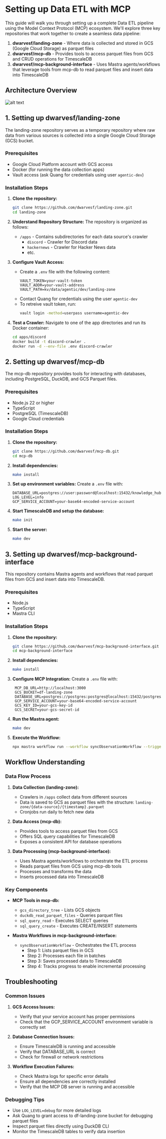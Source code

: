 # Setting up Data ETL with MCP

This guide will walk you through setting up a complete Data ETL pipeline using the Model Context Protocol (MCP) ecosystem. We'll explore three key repositories that work together to create a seamless data pipeline:

1. **dwarvesf/landing-zone** - Where data is collected and stored in GCS (Google Cloud Storage) as parquet files
2. **dwarvesf/mcp-db** - Provides tools to access parquet files from GCS and CRUD operations for TimescaleDB
3. **dwarvesf/mcp-background-interface** - Uses Mastra agents/workflows that leverage tools from mcp-db to read parquet files and insert data into TimescaleDB

## Architecture Overview

![alt text](assets/etl.png)

## 1. Setting up dwarvesf/landing-zone

The landing-zone repository serves as a temporary repository where raw data from various sources is collected into a single Google Cloud Storage (GCS) bucket.

### Prerequisites
- Google Cloud Platform account with GCS access
- Docker (for running the data collection apps)
- Vault access (ask Quang for credentials using user `agentic-dev`)

### Installation Steps

1. **Clone the repository:**
   ```bash
   git clone https://github.com/dwarvesf/landing-zone.git
   cd landing-zone
   ```

2. **Understand Repository Structure:**
   The repository is organized as follows:
   - `/apps` - Contains subdirectories for each data source's crawler
     - `discord` - Crawler for Discord data
     - `hackernews` - Crawler for Hacker News data
     - etc.

3. **Configure Vault Access:**
   - Create a `.env` file with the following content:
     ```
     VAULT_TOKEN=your-vault-token
     VAULT_ADDR=your-vault-address
     VAULT_PATH=kv/data/agentic/dev/landing-zone
     ```
   - Contact Quang for credentials using the user `agentic-dev`
   - To retreive vault token, run:
     ```bash
     vault login -method=userpass username=agentic-dev
     ```

4. **Test a Crawler:**
   Navigate to one of the app directories and run its Docker container:
   ```bash
   cd apps/discord
   docker build -t discord-crawler .
   docker run -d --env-file .env discord-crawler
   ```

## 2. Setting up dwarvesf/mcp-db

The mcp-db repository provides tools for interacting with databases, including PostgreSQL, DuckDB, and GCS Parquet files.

### Prerequisites
- Node.js 22 or higher
- TypeScript
- PostgreSQL (TimescaleDB)
- Google Cloud credentials

### Installation Steps

1. **Clone the repository:**
   ```bash
   git clone https://github.com/dwarvesf/mcp-db.git
   cd mcp-db
   ```

2. **Install dependencies:**
   ```bash
   make install
   ```

3. **Set up environment variables:**
   Create a `.env` file with:
   ```
   DATABASE_URL=postgres://user:password@localhost:15432/knowledge_hub
   LOG_LEVEL=info
   GCP_SERVICE_ACCOUNT=your-base64-encoded-service-account
   ```

4. **Start TimescaleDB and setup the database:**
   ```bash
   make init
   ```

5. **Start the server:**
   ```bash
   make dev
   ```

## 3. Setting up dwarvesf/mcp-background-interface

This repository contains Mastra agents and workflows that read parquet files from GCS and insert data into TimescaleDB.

### Prerequisites
- Node.js
- TypeScript
- Mastra CLI

### Installation Steps

1. **Clone the repository:**
   ```bash
   git clone https://github.com/dwarvesf/mcp-background-interface.git
   cd mcp-background-interface
   ```

2. **Install dependencies:**
   ```bash
   make install
   ```

3. **Configure MCP Integration:**
   Create a `.env` file with:
   ```
    MCP_DB_URL=http://localhost:3000
    GCS_BUCKET=df-landing-zone
    DATABASE_URL=postgres://postgres:postgres@localhost:15432/postgres
    GCP_SERVICE_ACCOUNT=your-base64-encoded-service-account
    GCS_KEY_ID=your-gcs-key-id
    GCS_SECRET=your-gcs-secret-id
   ```
4. **Run the Mastra agent:**
   ```bash
   make dev
   ```

5. **Execute the Workflow:**
   ```bash
   npx mastra workflow run --workflow syncObservationWorkflow --trigger '{"topic":"hackernews"}'
   ```

## Workflow Understanding

### Data Flow Process

1. **Data Collection (landing-zone):**
   - Crawlers in `/apps` collect data from different sources
   - Data is saved to GCS as parquet files with the structure: `landing-zone/{data-source}/{timestamp}.parquet`
   - Cronjobs run daily to fetch new data

2. **Data Access (mcp-db):**
   - Provides tools to access parquet files from GCS
   - Offers SQL query capabilities for TimescaleDB
   - Exposes a consistent API for database operations

3. **Data Processing (mcp-background-interface):**
   - Uses Mastra agents/workflows to orchestrate the ETL process
   - Reads parquet files from GCS using mcp-db tools
   - Processes and transforms the data
   - Inserts processed data into TimescaleDB

### Key Components

- **MCP Tools in mcp-db:**
  - `gcs_directory_tree` - Lists GCS objects
  - `duckdb_read_parquet_files` - Queries parquet files
  - `sql_query_read` - Executes SELECT queries
  - `sql_query_create` - Executes CREATE/INSERT statements

- **Mastra Workflows in mcp-background-interface:**
  - `syncObservationWorkflow` - Orchestrates the ETL process
    - Step 1: Lists parquet files in GCS
    - Step 2: Processes each file in batches
    - Step 3: Saves processed data to TimescaleDB
    - Step 4: Tracks progress to enable incremental processing

## Troubleshooting

### Common Issues

1. **GCS Access Issues:**
   - Verify that your service account has proper permissions
   - Check that the GCP_SERVICE_ACCOUNT environment variable is correctly set

2. **Database Connection Issues:**
   - Ensure TimescaleDB is running and accessible
   - Verify that DATABASE_URL is correct
   - Check for firewall or network restrictions

3. **Workflow Execution Failures:**
   - Check Mastra logs for specific error details
   - Ensure all dependencies are correctly installed
   - Verify that the MCP DB server is running and accessible

### Debugging Tips

- Use `LOG_LEVEL=debug` for more detailed logs
- Ask Quang to grant access to df-landing-zone bucket for debugging parquet files
- Inspect parquet files directly using DuckDB CLI
- Monitor the TimescaleDB tables to verify data insertion